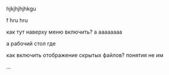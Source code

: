 hjkjhjhjhkgu

f
hru hru

как тут наверху меню включить? 
а аааааааа

а рабочий стол где


как включить отображение скрытых файлов?
понятия не им

...